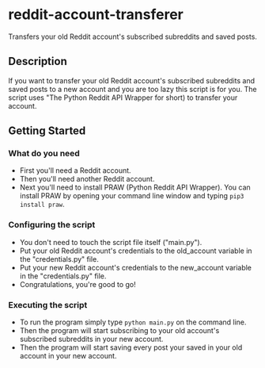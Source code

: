 # reddit-account-transferer
Transfers your old Reddit account's subscribed subreddits and saved posts.

## Description
If you want to transfer your old Reddit account's subscribed subreddits and saved posts to a new account and you are too lazy this script is for you. The script uses "The Python Reddit API Wrapper for short) to transfer your account.

## Getting Started

### What do you need

* First you'll need a Reddit account.
* Then you'll need another Reddit account.
* Next you'll need to install PRAW (Python Reddit API Wrapper). You can install PRAW by opening your command line window and typing ```pip3 install praw```.

### Configuring the script

* You don't need to touch the script file itself ("main.py").
* Put your old Reddit account's credentials to the old_account variable in the "credentials.py" file.
* Put your new Reddit account's credentials to the new_account variable in the "credentials.py" file.
* Congratulations, you're good to go!

### Executing the script

* To run the program simply type ```python main.py``` on the command line.
* Then the program will start subscribing to your old account's subscribed subreddits in your new account.
* Then the program will start saving every post your saved in your old account in your new account.